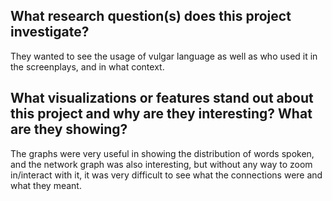 ## What research question(s) does this project investigate?

They wanted to see the usage of vulgar language as well as who used it in the screenplays, and in what context.

   

## What visualizations or features stand out about this project and why are they interesting? What are they showing?
The graphs were very useful in showing the distribution of words spoken, and the network graph was also interesting, but without any way to zoom in/interact with it, it was very difficult to see what the connections were and what they meant.